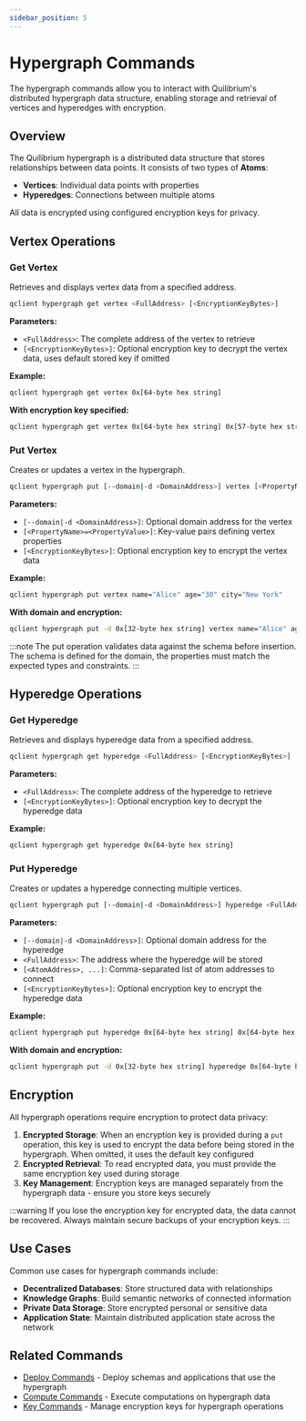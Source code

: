 ```yaml
---
sidebar_position: 5
---
```


# Hypergraph Commands

The hypergraph commands allow you to interact with Quilibrium's distributed hypergraph data structure, enabling storage and retrieval of vertices and hyperedges with encryption.

## Overview

The Quilibrium hypergraph is a distributed data structure that stores relationships between data points.
It consists of two types of **Atoms**:
- **Vertices**: Individual data points with properties
- **Hyperedges**: Connections between multiple atoms

All data is encrypted using configured encryption keys for privacy.

## Vertex Operations

### Get Vertex

Retrieves and displays vertex data from a specified address.

```bash
qclient hypergraph get vertex <FullAddress> [<EncryptionKeyBytes>]
```

**Parameters:**
- `<FullAddress>`: The complete address of the vertex to retrieve
- `[<EncryptionKeyBytes>]`: Optional encryption key to decrypt the vertex data, uses default stored key if omitted

**Example:**
```bash
qclient hypergraph get vertex 0x[64-byte hex string]
```

**With encryption key specified:**
```bash
qclient hypergraph get vertex 0x[64-byte hex string] 0x[57-byte hex string of private key]
```

### Put Vertex

Creates or updates a vertex in the hypergraph.

```bash
qclient hypergraph put [--domain|-d <DomainAddress>] vertex [<PropertyName>=<PropertyValue>] [<EncryptionKeyBytes>]
```

**Parameters:**
- `[--domain|-d <DomainAddress>]`: Optional domain address for the vertex
- `[<PropertyName>=<PropertyValue>]`: Key-value pairs defining vertex properties
- `[<EncryptionKeyBytes>]`: Optional encryption key to encrypt the vertex data

**Example:**
```bash
qclient hypergraph put vertex name="Alice" age="30" city="New York"
```

**With domain and encryption:**
```bash
qclient hypergraph put -d 0x[32-byte hex string] vertex name="Alice" age="30" 0x[57-byte hex string]
```

:::note
The put operation validates data against the schema before insertion.
The schema is defined for the domain, the properties must match the expected types and constraints.
:::

## Hyperedge Operations

### Get Hyperedge

Retrieves and displays hyperedge data from a specified address.

```bash
qclient hypergraph get hyperedge <FullAddress> [<EncryptionKeyBytes>]
```

**Parameters:**
- `<FullAddress>`: The complete address of the hyperedge to retrieve
- `[<EncryptionKeyBytes>]`: Optional encryption key to decrypt the hyperedge data

**Example:**
```bash
qclient hypergraph get hyperedge 0x[64-byte hex string]
```

### Put Hyperedge

Creates or updates a hyperedge connecting multiple vertices.

```bash
qclient hypergraph put [--domain|-d <DomainAddress>] hyperedge <FullAddress> [<AtomAddress>, ...] [<EncryptionKeyBytes>]
```

**Parameters:**
- `[--domain|-d <DomainAddress>]`: Optional domain address for the hyperedge
- `<FullAddress>`: The address where the hyperedge will be stored
- `[<AtomAddress>, ...]`: Comma-separated list of atom addresses to connect
- `[<EncryptionKeyBytes>]`: Optional encryption key to encrypt the hyperedge data

**Example:**
```bash
qclient hypergraph put hyperedge 0x[64-byte hex string] 0x[64-byte hex string],0x[64-byte hex string],0x[64-byte hex string]
```

**With domain and encryption:**
```bash
qclient hypergraph put -d 0x[32-byte hex string] hyperedge 0x[64-byte hex string] 0x[64-byte hex string],0x[64-byte hex string],0x[64-byte hex string] 0x[57-byte hex string]
```

## Encryption

All hypergraph operations require encryption to protect data privacy:

1. **Encrypted Storage**: When an encryption key is provided during a `put` operation, this key is used to encrypt the data before being stored in the hypergraph. When omitted, it uses the default key configured
2. **Encrypted Retrieval**: To read encrypted data, you must provide the same encryption key used during storage
3. **Key Management**: Encryption keys are managed separately from the hypergraph data - ensure you store keys securely

:::warning
If you lose the encryption key for encrypted data, the data cannot be recovered.
Always maintain secure backups of your encryption keys.
:::

## Use Cases

Common use cases for hypergraph commands include:

- **Decentralized Databases**: Store structured data with relationships
- **Knowledge Graphs**: Build semantic networks of connected information
- **Private Data Storage**: Store encrypted personal or sensitive data
- **Application State**: Maintain distributed application state across the network

## Related Commands

- [Deploy Commands](/docs/run-node/qclient/commands/deploy) - Deploy schemas and applications that use the hypergraph
- [Compute Commands](/docs/run-node/qclient/commands/compute) - Execute computations on hypergraph data
- [Key Commands](/docs/run-node/qclient/commands/key) - Manage encryption keys for hypergraph operations